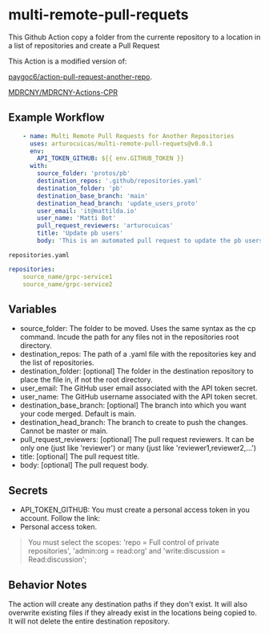 # multi-remote-pull-requets

This Github Action copy a folder from the currente repository to a location in a list of repositories and create a Pull Request

This Action is a modified version of:

[paygoc6/action-pull-request-another-repo](https://github.com/paygoc6/action-pull-request-another-repo).

[MDRCNY/MDRCNY-Actions-CPR](https://github.com/MDRCNY/MDRCNY-Actions-CPR/tree/main)

## Example Workflow

``` yaml
    - name: Multi Remote Pull Requests for Another Repositories
      uses: arturocuicas/multi-remote-pull-requets@v0.0.1
      env:
        API_TOKEN_GITHUB: ${{ env.GITHUB_TOKEN }}
      with:
        source_folder: 'protos/pb'
        destination_repos: '.github/repositories.yaml'
        destination_folder: 'pb'
        destination_base_branch: 'main'
        destination_head_branch: 'update_users_proto'
        user_email: 'it@mattilda.io'
        user_name: 'Matti Bot'
        pull_request_reviewers: 'arturocuicas'
        title: 'Update pb users'
        body: 'This is an automated pull request to update the pb users'
```

`repositories.yaml`

```yaml
repositories:
    source_name/grpc-service1
    source_name/grpc-service2
```

## Variables

- source_folder: The folder to be moved. Uses the same syntax as the cp command. Incude the path for any files not in the repositories root directory.
- destination_repos: The path of a .yaml file with the repositories key and the list of repositories.
- destination_folder: [optional] The folder in the destination repository to place the file in, if not the root directory.
- user_email: The GitHub user email associated with the API token secret.
- user_name: The GitHub username associated with the API token secret.
- destination_base_branch: [optional] The branch into which you want your code merged. Default is main.
- destination_head_branch: The branch to create to push the changes. Cannot be master or main.
- pull_request_reviewers: [optional] The pull request reviewers. It can be only one (just like 'reviewer') or many (just like 'reviewer1,reviewer2,...')
- title: [optional] The pull request title.
- body: [optional] The pull request body.

## Secrets

- API_TOKEN_GITHUB: You must create a personal access token in you account. Follow the link:
- Personal access token.

> You must select the scopes: 'repo = Full control of private repositories', 'admin:org = read:org' and 'write:discussion = Read:discussion';

## Behavior Notes

The action will create any destination paths if they don't exist. It will also overwrite existing files if they already exist in the locations being copied to. It will not delete the entire destination repository.